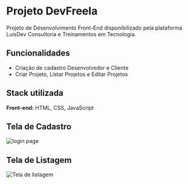 
# Projeto DevFreela

Projeto de Desenvolvimento Front-End disponibilizado pela plataforma LuisDev Consultoria e Treinamentos em Tecnologia.

## Funcionalidades

- Criação de cadastro Desenvolvedor e Cliente
- Criar Projeto, Listar Projetos e Editar Projetos

## Stack utilizada

**Front-end:** HTML, CSS, JavaScript

## Tela de Cadastro
![login page](https://github.com/VitoorHugo1/DevFreela/assets/103538149/2ed40e63-befd-4199-a0cc-e8781dddbafc)

## Tela de Listagem
![Tela de listagem](https://github.com/VitoorHugo1/DevFreela/assets/103538149/21ad6e5f-7977-4b99-ae2d-9992384956bc)
